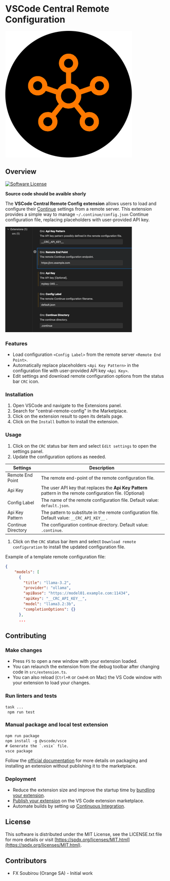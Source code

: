 # VSCode Central Remote Configuration

![Logo CRC](https://raw.githubusercontent.com/fxsoubirou/vsc-crc-media/refs/heads/main/crc_icon.png "Logo CRC")

## Overview

[![Software License](https://img.shields.io/badge/license-MIT-informational.svg?style=for-the-badge)](https://spdx.org/licenses/MIT.html)

**Source code should be avaible shorly**

The **VSCode Central Remote Config extension** allows users to load and configure their [Continue](https://www.continue.dev/) settings from a remote server. This extension provides a simple way to manage `~/.continue/config.json` Continue configuration file, replacing placeholders with user-provided API key.

![CRC settings](https://raw.githubusercontent.com/fxsoubirou/vsc-crc-media/refs/heads/main/crc_settings.png "CRC Settings")

### Features

* Load configuration `<Config Label>` from the remote server `<Remote End Point>`.
* Automatically replace placeholders `<Api Key Pattern>` in the configuration file with user-provided API key `<Api Key>`.
* Edit settings and download remote configuration options from the status bar `CRC` icon.

### Installation

1. Open VSCode and navigate to the Extensions panel.
1. Search for "central-remote-config" in the Marketplace.
1. Click on the extension result to open its details page.
1. Click on the `Install` button to install the extension.

### Usage

1. Click on the `CRC` status bar item and select `Edit settings` to open the settings panel.
1. Update the configuration options as needed.

| Settings           | Description                                                                                                 |
| ------------------ | ----------------------------------------------------------------------------------------------------------- |
| Remote End Point   | The remote end-point of the remote configuration file.                                                      |
| Api Key            | The user API key that replaces the **Api Key Pattern** pattern in the remote configuration file. (Optional) |
| Config Label       | The name of the remote configuration file. Default value: `default.json`.                                 |
| Api Key Pattern    | The pattern to substitute in the remote configuration file. Default value: `__CRC_API_KEY__` .            |
| Continue Directory | The configuration continue directory. Default value: `.continue`.                                         |

1. Click on the `CRC` status bar item and select `Download remote configuration` to install the updated configuration file.

Example of a template remote configuration file:

``` json
{
    "models": [
      {
        "title": "llama-3.2",
        "provider": "ollama",
        "apiBase": "https://model01.example.com:11434",
        "apiKey": "__CRC_API_KEY__",
        "model": "llama3.2:3b",
        "completionOptions": {}
      },
      ...
```

## Contributing

### Make changes

* Press `F5` to open a new window with your extension loaded.
* You can relaunch the extension from the debug toolbar after changing code in `src/extension.ts`.
* You can also reload (`Ctrl+R` or `Cmd+R` on Mac) the VS Code window with your extension to load your changes.

### Run linters and tests

``` shell
task ...
 npm run test
```

### Manual package and local test extension

``` shell
npm run package
npm install -g @vscode/vsce
# Generate the `.vsix` file.
vsce package
```

Follow the [official documentation](https://code.visualstudio.com/api/working-with-extensions/publishing-extension#packaging-extensions) for more details on packaging and installing an extension without publishing it to the marketplace.

### Deployment

* Reduce the extension size and improve the startup time by [bundling your extension](https://code.visualstudio.com/api/working-with-extensions/bundling-extension).
* [Publish your extension](https://code.visualstudio.com/api/working-with-extensions/publishing-extension) on the VS Code extension marketplace.
* Automate builds by setting up [Continuous Integration](https://code.visualstudio.com/api/working-with-extensions/continuous-integration).

## License

This software is distributed under the MIT License, see the LICENSE.txt file for more details or visit [https://spdx.org/licenses/MIT.html](https://spdx.org/licenses/MIT.html).

## Contributors

* FX Soubirou (Orange SA) - Initial work
